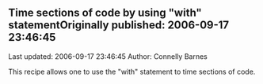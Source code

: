 ## Time sections of code by using "with" statementOriginally published: 2006-09-17 23:46:45 
Last updated: 2006-09-17 23:46:45 
Author: Connelly Barnes 
 
This recipe allows one to use the "with" statement to time sections of code.